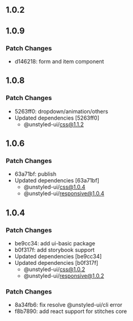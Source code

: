 ## 1.0.2

## 1.0.9

### Patch Changes

- d146218: form and item component

## 1.0.8

### Patch Changes

- 5263ff0: dropdown/animation/others
- Updated dependencies [5263ff0]
  - @unstyled-ui/css@1.1.2

## 1.0.6

### Patch Changes

- 63a71bf: publish
- Updated dependencies [63a71bf]
  - @unstyled-ui/css@1.0.4
  - @unstyled-ui/responsive@1.0.4

## 1.0.4

### Patch Changes

- be9cc34: add ui-basic package
- b0f317f: add storybook support
- Updated dependencies [be9cc34]
- Updated dependencies [b0f317f]
  - @unstyled-ui/css@1.0.2
  - @unstyled-ui/responsive@1.0.2

### Patch Changes

- 8a34fb6: fix resolve @unstyled-ui/cli error
- f8b7890: add react support for stitches core
